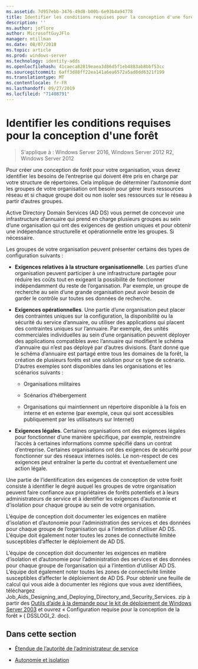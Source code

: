 ```yaml
---
ms.assetid: 7d957ebb-3476-49d8-b00b-6e93b4a94778
title: Identifier les conditions requises pour la conception d'une forêt
description: ''
ms.author: joflore
author: MicrosoftGuyJFlo
manager: mtillman
ms.date: 08/07/2018
ms.topic: article
ms.prod: windows-server
ms.technology: identity-adds
ms.openlocfilehash: 41caeca82819eaea3d86d5f1eb4883ab8bbf53cc
ms.sourcegitcommit: 6aff3d88ff22ea141a6ea6572a5ad8dd6321f199
ms.translationtype: MT
ms.contentlocale: fr-FR
ms.lasthandoff: 09/27/2019
ms.locfileid: "71408791"
---
```

# <a name="identifying-forest-design-requirements"></a>Identifier les conditions requises pour la conception d'une forêt

>S'applique à : Windows Server 2016, Windows Server 2012 R2, Windows Server 2012

Pour créer une conception de forêt pour votre organisation, vous devez identifier les besoins de l’entreprise qui doivent être pris en charge par votre structure de répertoires. Cela implique de déterminer l’autonomie dont les groupes de votre organisation ont besoin pour gérer leurs ressources réseau et si chaque groupe doit ou non isoler ses ressources sur le réseau à partir d’autres groupes.  
  
Active Directory Domain Services (AD DS) vous permet de concevoir une infrastructure d’annuaire qui prend en charge plusieurs groupes au sein d’une organisation qui ont des exigences de gestion uniques et pour obtenir une indépendance structurelle et opérationnelle entre les groupes. Si nécessaire.  
  
Les groupes de votre organisation peuvent présenter certains des types de configuration suivants :  
  
-   **Exigences relatives à la structure organisationnelle**. Les parties d’une organisation peuvent participer à une infrastructure partagée pour réduire les coûts tout en exigeant la possibilité de fonctionner indépendamment du reste de l’organisation. Par exemple, un groupe de recherche au sein d’une grande organisation peut avoir besoin de garder le contrôle sur toutes ses données de recherche.  
  
-   **Exigences opérationnelles**. Une partie d’une organisation peut placer des contraintes uniques sur la configuration, la disponibilité ou la sécurité du service d’annuaire, ou utiliser des applications qui placent des contraintes uniques sur l’annuaire. Par exemple, des unités commerciales individuelles au sein d’une organisation peuvent déployer des applications compatibles avec l’annuaire qui modifient le schéma d’annuaire qui n’est pas déployé par d’autres divisions. Étant donné que le schéma d’annuaire est partagé entre tous les domaines de la forêt, la création de plusieurs forêts est une solution pour ce type de scénario. D’autres exemples sont disponibles dans les organisations et les scénarios suivants :  
  
    -   Organisations militaires  
  
    -   Scénarios d’hébergement  
  
    -   Organisations qui maintiennent un répertoire disponible à la fois en interne et en externe (par exemple, ceux qui sont accessibles publiquement par les utilisateurs sur Internet)  
  
-   **Exigences légales**. Certaines organisations ont des exigences légales pour fonctionner d’une manière spécifique, par exemple, restreindre l’accès à certaines informations comme spécifié dans un contrat d’entreprise. Certaines organisations ont des exigences de sécurité pour fonctionner sur des réseaux internes isolés. Le non-respect de ces exigences peut entraîner la perte du contrat et éventuellement une action légale.  
  
Une partie de l’identification des exigences de conception de votre forêt consiste à identifier le degré auquel les groupes de votre organisation peuvent faire confiance aux propriétaires de forêts potentiels et à leurs administrateurs de service et à identifier les exigences d’autonomie et d’isolation pour chaque groupe au sein de votre organisation.  
  
L’équipe de conception doit documenter les exigences en matière d’isolation et d’autonomie pour l’administration des services et des données pour chaque groupe de l’organisation qui a l’intention d’utiliser AD DS. L’équipe doit également noter toutes les zones de connectivité limitée susceptibles d’affecter le déploiement de AD DS.  
  
L’équipe de conception doit documenter les exigences en matière d’isolation et d’autonomie pour l’administration des services et des données pour chaque groupe de l’organisation qui a l’intention d’utiliser AD DS. L’équipe doit également noter toutes les zones de connectivité limitée susceptibles d’affecter le déploiement de AD DS. Pour obtenir une feuille de calcul qui vous aide à documenter les régions que vous avez identifiées, téléchargez Job_Aids_Designing_and_Deploying_Directory_and_Security_Services. zip à partir des [Outils d’aide à la demande pour le kit de déploiement de Windows Server 2003](https://go.microsoft.com/fwlink/?LinkID=102558) et ouvrez « Configuration requise pour la conception de la forêt » ( DSSLOGI_2. doc).  
  
## <a name="in-this-section"></a>Dans cette section  
  
-   [Étendue de l’autorité de l’administrateur de service](../../ad-ds/plan/Service-Administrator-Scope-of-Authority.md)  
  
-   [Autonomie et isolation](../../ad-ds/plan/Autonomy-vs.-Isolation.md)  
